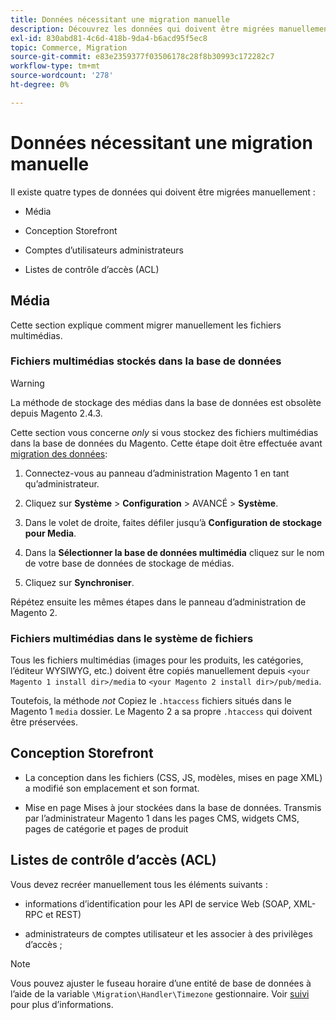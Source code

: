 ```yaml
---
title: Données nécessitant une migration manuelle
description: Découvrez les données qui doivent être migrées manuellement au cours d’une migration de données Magento 1 vers Magento 2 et comment procéder.
exl-id: 830abd81-4c6d-418b-9da4-b6acd95f5ec8
topic: Commerce, Migration
source-git-commit: e83e2359377f03506178c28f8b30993c172282c7
workflow-type: tm+mt
source-wordcount: '278'
ht-degree: 0%

---
```


# Données nécessitant une migration manuelle

Il existe quatre types de données qui doivent être migrées manuellement :

* Média

* Conception Storefront

* Comptes d’utilisateurs administrateurs

* Listes de contrôle d’accès (ACL)

## Média

Cette section explique comment migrer manuellement les fichiers multimédias.

### Fichiers multimédias stockés dans la base de données

>[!WARNING]
>
>La méthode de stockage des médias dans la base de données est obsolète depuis Magento 2.4.3.


Cette section vous concerne *only* si vous stockez des fichiers multimédias dans la base de données du Magento. Cette étape doit être effectuée avant [migration des données](data.md):

1. Connectez-vous au panneau d’administration Magento 1 en tant qu’administrateur.

1. Cliquez sur **Système** > **Configuration** > AVANCÉ > **Système**.

1. Dans le volet de droite, faites défiler jusqu’à **Configuration de stockage pour Media**.

1. Dans la **Sélectionner la base de données multimédia** cliquez sur le nom de votre base de données de stockage de médias.

1. Cliquez sur **Synchroniser**.

Répétez ensuite les mêmes étapes dans le panneau d’administration de Magento 2.

### Fichiers multimédias dans le système de fichiers

Tous les fichiers multimédias (images pour les produits, les catégories, l’éditeur WYSIWYG, etc.) doivent être copiés manuellement depuis `<your Magento 1 install dir>/media` to `<your Magento 2 install dir>/pub/media`.

Toutefois, la méthode *not* Copiez le `.htaccess` fichiers situés dans le Magento 1 `media` dossier. Le Magento 2 a sa propre `.htaccess` qui doivent être préservées.

## Conception Storefront

* La conception dans les fichiers (CSS, JS, modèles, mises en page XML) a modifié son emplacement et son format.

* Mise en page Mises à jour stockées dans la base de données. Transmis par l’administrateur Magento 1 dans les pages CMS, widgets CMS, pages de catégorie et pages de produit

## Listes de contrôle d’accès (ACL)

Vous devez recréer manuellement tous les éléments suivants :

* informations d’identification pour les API de service Web (SOAP, XML-RPC et REST)

* administrateurs de comptes utilisateur et les associer à des privilèges d’accès ;

>[!NOTE]
>
>Vous pouvez ajuster le fuseau horaire d’une entité de base de données à l’aide de la variable `\Migration\Handler\Timezone` gestionnaire. Voir [suivi](follow-up.md) pour plus d’informations.
